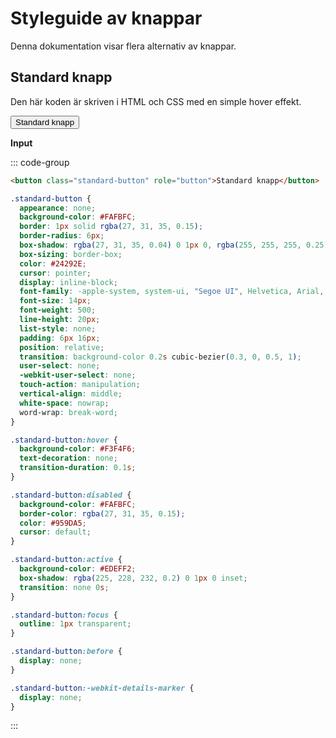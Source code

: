 
# Styleguide av knappar

Denna dokumentation visar flera alternativ av knappar.

## Standard knapp

Den här koden är skriven i HTML och CSS med en simple hover effekt.
<div>
  <button class="standard-button" role="button">Standard knapp</button>
</div>

**Input**

::: code-group

```html [HTML]
<button class="standard-button" role="button">Standard knapp</button>
```

```css [CSS]
.standard-button {
  appearance: none;
  background-color: #FAFBFC;
  border: 1px solid rgba(27, 31, 35, 0.15);
  border-radius: 6px;
  box-shadow: rgba(27, 31, 35, 0.04) 0 1px 0, rgba(255, 255, 255, 0.25) 0 1px 0 inset;
  box-sizing: border-box;
  color: #24292E;
  cursor: pointer;
  display: inline-block;
  font-family: -apple-system, system-ui, "Segoe UI", Helvetica, Arial, sans-serif, "Apple Color Emoji", "Segoe UI Emoji";
  font-size: 14px;
  font-weight: 500;
  line-height: 20px;
  list-style: none;
  padding: 6px 16px;
  position: relative;
  transition: background-color 0.2s cubic-bezier(0.3, 0, 0.5, 1);
  user-select: none;
  -webkit-user-select: none;
  touch-action: manipulation;
  vertical-align: middle;
  white-space: nowrap;
  word-wrap: break-word;
}

.standard-button:hover {
  background-color: #F3F4F6;
  text-decoration: none;
  transition-duration: 0.1s;
}

.standard-button:disabled {
  background-color: #FAFBFC;
  border-color: rgba(27, 31, 35, 0.15);
  color: #959DA5;
  cursor: default;
}

.standard-button:active {
  background-color: #EDEFF2;
  box-shadow: rgba(225, 228, 232, 0.2) 0 1px 0 inset;
  transition: none 0s;
}

.standard-button:focus {
  outline: 1px transparent;
}

.standard-button:before {
  display: none;
}

.standard-button:-webkit-details-marker {
  display: none;
}
```
:::

<script>
import './elements.css'
</script>
